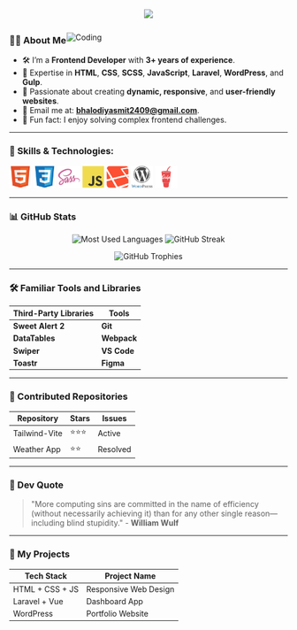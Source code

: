 <h1 align="center">
  <a href="https://git.io/typing-svg">
    <img src="https://readme-typing-svg.herokuapp.com?font=Fira+Code&weight=500&size=25&pause=1000&color=F77CFF&center=true&width=435&lines=Hello!+👋+I'm+Smit+Bhalodiya;Frontend+Developer+%7C+3%2B+Years+Experience">
  </a>
</h1>

<img align="right" alt="Coding" width="400" src="https://user-images.githubusercontent.com/55389276/140866485-8fb1c876-9a8f-4d6a-98dc-08c4981eaf70.gif">

### 👨‍💻 About Me
- 🛠️ I’m a **Frontend Developer** with **3+ years of experience**.
- 🌟 Expertise in **HTML**, **CSS**, **SCSS**, **JavaScript**, **Laravel**, **WordPress**, and **Gulp**.
- 🎯 Passionate about creating **dynamic, responsive**, and **user-friendly websites**.
- 📧 Email me at: **bhalodiyasmit2409@gmail.com**.
- 💬 Fun fact: I enjoy solving complex frontend challenges.

---

### 🌟 Skills & Technologies:
<p align="left">
  <img src="https://raw.githubusercontent.com/devicons/devicon/master/icons/html5/html5-original.svg" width="40" alt="HTML5" />
  <img src="https://raw.githubusercontent.com/devicons/devicon/master/icons/css3/css3-original.svg" width="40" alt="CSS3" />
  <img src="https://raw.githubusercontent.com/devicons/devicon/master/icons/sass/sass-original.svg" width="40" alt="SASS" />
  <img src="https://raw.githubusercontent.com/devicons/devicon/master/icons/javascript/javascript-original.svg" width="40" alt="JavaScript" />
  <img src="https://raw.githubusercontent.com/devicons/devicon/master/icons/laravel/laravel-plain.svg" width="40" alt="Laravel" />
  <img src="https://raw.githubusercontent.com/devicons/devicon/master/icons/wordpress/wordpress-original.svg" width="40" alt="WordPress" />
  <img src="https://raw.githubusercontent.com/devicons/devicon/master/icons/gulp/gulp-plain.svg" width="40" alt="Gulp" />
</p>

---

### 📊 GitHub Stats
<p align="center">
  <img src="https://github-readme-stats.vercel.app/api/top-langs/?username=smitbhalodiya&layout=compact&theme=radical" alt="Most Used Languages" />
  <img src="https://github-readme-streak-stats.herokuapp.com/?user=smitbhalodiya&theme=radical" alt="GitHub Streak" />
</p>
<p align="center">
  <img src="https://github-profile-trophy.vercel.app/?username=smitbhalodiya&theme=radical&margin-w=15" alt="GitHub Trophies" />
</p>

---

### 🛠️ Familiar Tools and Libraries
| **Third-Party Libraries** | **Tools** |
| -------------------------- | --------- |
| **Sweet Alert 2**          | **Git**   |
| **DataTables**             | **Webpack** |
| **Swiper**                 | **VS Code** |
| **Toastr**                 | **Figma** |

---

### 📌 Contributed Repositories
| Repository | Stars | Issues |
| ---------- | ----- | ------ |
| Tailwind-Vite | ⭐⭐⭐ | Active |
| Weather App   | ⭐⭐ | Resolved |

---

### 📜 Dev Quote
> "More computing sins are committed in the name of efficiency (without necessarily achieving it) than for any other single reason—including blind stupidity." - **William Wulf**

---

### 📂 My Projects
| **Tech Stack** | **Project Name** |
| -------------- | ---------------- |
| HTML + CSS + JS | Responsive Web Design |
| Laravel + Vue   | Dashboard App |
| WordPress       | Portfolio Website |

